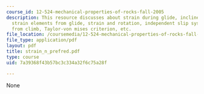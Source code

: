 ```yaml
---
course_id: 12-524-mechanical-properties-of-rocks-fall-2005
description: This resource discusses about strain during glide, inclined slip plane,
  strain elements from glide, strain and rotation, independent slip systems, strain
  from climb, Taylor-von mises criterion, etc.
file_location: /coursemedia/12-524-mechanical-properties-of-rocks-fall-2005/7a39368f43b57bc3c334a32f6c75a28f_strain_n_prefred.pdf
file_type: application/pdf
layout: pdf
title: strain_n_prefred.pdf
type: course
uid: 7a39368f43b57bc3c334a32f6c75a28f

---
```

None